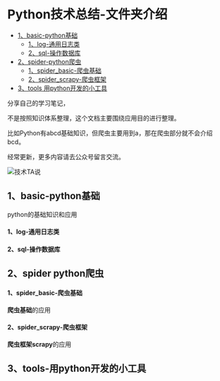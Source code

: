 
# Python技术总结-文件夹介绍

 
- [1、basic-python基础](#1basic-python基础)  
  - [1、log-通用日志类](#1log-通用日志类)
  - [2、sql-操作数据库](#2sql-操作数据库)
- [2、spider-python爬虫](#2spider-python爬虫)                    
  - [1、spider_basic-爬虫基础](#1spider_basic)
  - [2、spider_scrapy-爬虫框架](#2spider_scrapy-爬虫框架)
- [3、tools 用python开发的小工具](#3tools-用python开发的小工具)




分享自己的学习笔记，

不是按照知识体系整理，这个文档主要围绕应用目的进行整理。

比如Python有abcd基础知识，但爬虫主要用到a，那在爬虫部分就不会介绍bcd。

经常更新，更多内容请去公众号留言交流。

![技术TA说](https://github.com/kanmendashu2020/resouce/blob/master/image/tec_code.jpg)

## 1、basic-python基础
python的基础知识和应用
#### 1、log-通用日志类
#### 2、sql-操作数据库

## 2、spider python爬虫
#### 1、spider_basic-爬虫基础

**爬虫基础**的应用

#### 2、spider_scrapy-爬虫框架

**爬虫框架scrapy**的应用

## 3、tools-用python开发的小工具
